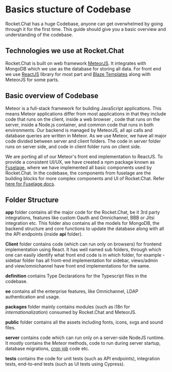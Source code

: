 # Basics stucture of Codebase

Rocket.Chat has a huge Codebase, anyone can get overwhelmed by going through it for the first time. This guide should give you a basic overview and understanding of the codebase.

## Technologies we use at Rocket.Chat

Rocket.Chat is built on web framework [MeteorJS](https://www.meteor.com/). It integrates with MongoDB which we use as the database for storing all data. For front end we use [ReactJS](http://reactjs.org/) library for most part and [Blaze Templates](http://blazejs.org/guide/introduction.html) along with MeteorJS for some parts.

## Basic overview of Codebase

Meteor is a full-stack framework for building JavaScript applications. This means Meteor applications differ from most applications in that they include code that runs on the client, inside a web browser , code that runs on the server, inside a Node.js container, and common code that runs in both environments. Our backend is managed by MeteorJS, all api calls and database queries are written in Meteor. As we use Meteor, we have all major code divided between server and client folders. The code in server folder runs on server side, and code in client folder runs on client side.

We are porting all of our Meteor's front end implementation to ReactJS. To provide a consistent UI/UX, we have created a npm package known as [Fuselage](https://github.com/RocketChat/Rocket.Chat.Fuselage), where we have implemented all basic components used by Rocket.Chat. In the codebase, the components from fuselage are the building blocks for more complex components and UI of Rocket.Chat. Refer [here for Fuselage docs](https://rocketchat.github.io/Rocket.Chat.Fuselage/fuselage/master/?path=/story/box-intro--page).

## Folder Structure

**app** folder contains all the major code for the Rocket.Chat, be it 3rd party integrations, features like custom Oauth and Omnichannel, BBB or Jitsi integration etc. This folder also contains all the models for MongoDB, the backend structure and core functions to update the database along with all the API endpoints (inside **api** folder).

**Client** folder contains code (which can run only on browsers) for frontend implementation using React. It has well named sub folders, through which one can easily identify what front end code is in which folder, for example - sidebar folder has all front-end implementation for sidebar, views/admin and view/omnichannel have front end implementations for the same.

**definition** contains Type Declarations for the Typescript files in the codebase.

**ee** contains all the enterprise features, like Omnichannel, LDAP authentication and usage.

**packages** folder mainly contains modules (such as i18n for _internationalization_) consumed by Rocket.Chat and MeteorJS.

**public** folder contains all the assets including fonts, icons, svgs and sound files.

**server** contains code which can run only on a server-side NodeJS runtime. It mostly contains the _Meteor_ methods, code to run during server startup, database migrations, [cron job](https://en.wikipedia.org/wiki/Cron) code etc.

**tests** contains the code for unit tests (such as API endpoints), integration tests, end-to-end tests (such as UI tests using Cypress).

